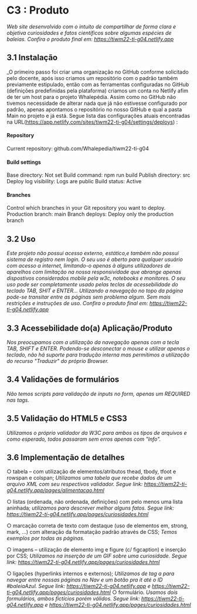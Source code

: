 # C3 : Produto
_Web site desenvolvido com o intuito de compartilhar de forma clara e objetiva curiosidades e fatos científicos sobre algumas espécies de baleias.
Confira o produto final em:
 https://tiwm22-ti-g04.netlify.app_

## 3.1 Instalação
_O primeiro passo foi criar uma organização no GitHub conforme solicitado pelo docente, após isso criamos um repositório com o padrão também previamente estipulado, então com as ferramentas configuradas no GitHub (definições predefinidas pela plataforma) criamos um conta no Netlify afim de ter um host para o projeto Whalepédia. Assim como no GitHub não tivemos necessidade de alterar nada que já não estivesse configurado por padrão, apenas apontamos o repositório no nosso GitHub e qual a pasta Main no projeto e já está. 
Segue lista das configurações atuais encontradas na URL(https://app.netlify.com/sites/tiwm22-ti-g04/settings/deploys) :
#### Repository
Current repository: github.com/Whalepedia/tiwm22-ti-g04
#### Build settings
Base directory: Not set
Build command: npm run build
Publish directory: src
Deploy log visibility: Logs are public
Build status: Active
#### Branches
Control which branches in your Git repository you want to deploy.
Production branch: main
Branch deploys: Deploy only the production branch

## 3.2 Uso
_Este projeto não possui acesso externo, estático,e também não possui sistema de registro nem login. O seu uso é aberto para qualquer usuário com acesso a internet, limitando-o apenas à alguns utilizadores de aparelhos com limitação na nossa responsividade que abrange apenas dispostivos considerados mobile pela w3c, notebooks e monitores. O seu uso pode ser completamente usado pelas teclas de acessebilidade do teclado TAB, SHIT e ENTER... Utilizando a navegação no topo da página pode-se transitar entre as páginas sem problema algum. Sem mais restrições e instruções de uso.
Confira o produto final em:
 https://tiwm22-ti-g04.netlify.app_

## 3.3 Acessebilidade do(a) Aplicação/Produto 
_Nos preocupamos com a utilização da navegação apenas com a tecla TAB, SHIFT e ENTER. Podendo-se desconectar o mouse e utilizar apenas o teclado, não há suporte para tradução interna mas permitimos a utilização do recurso "Traduzir" do próprio Browser._

## 3.4 Validações de formulários

_Não temos scripts para validação de inputs no form, apenas um REQUIRED nas tags._


## 3.5 Validação do HTML5 e CSS3 

_Utilizamos o próprio validador da W3C para ambos os tipos de arquivos e como esperado, todos passaram sem erros apenas com "Info"._

## 3.6 Implementação de detalhes
○ tabela – com utilização de elementos/atributos thead, tbody, tfoot e rowspan e colspan;
    _Utilizamos uma tabela que recebe dados de um arquivo XML com seu respectivos validador.
    Segue link: https://tiwm22-ti-g04.netlify.app/pages/alimentacao.html_
    
○ listas (ordenada, não ordenada, definições) com pelo menos uma lista aninhada;
 _utilizamos para descrever melhor alguns fatos. Segue link: https://tiwm22-ti-g04.netlify.app/pages/curiosidades.html_
 
○ marcação correta de texto com destaque (uso de elementos em, strong, mark, …) com 
alteração da formatação padrão através de CSS;
_Temos exemplos por todas as páginas._

○ imagens – utilização de elemento img e figure (c/ figcaption) e inserção por CSS;
 _Utilizamos na  inserção de um GIF sobre uma curiosidade. Segue link: https://tiwm22-ti-g04.netlify.app/pages/curiosidades.html_
 
○ ligações (hyperlinks internos e externos);
 _Utilizamos de tag a para navegar entre nossas páginas no Nav e um botão pra it até o ID #baleiaAzul. Segue link:
 https://tiwm22-ti-g04.netlify.app e https://tiwm22-ti-g04.netlify.app/pages/curiosidades.html_
○ formulário.
_Usamos dois formulários, ambos fictícios porém válidos.
Segue link:
 https://tiwm22-ti-g04.netlify.app e https://tiwm22-ti-g04.netlify.app/pages/curiosidades.html_
 
 
